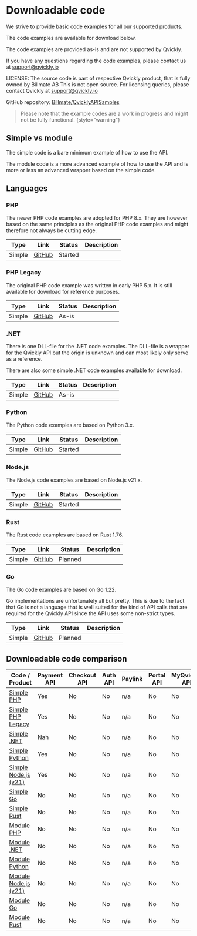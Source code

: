 # Downloadable code
We strive to provide basic code examples for all our supported products.

The code examples are available for download below.

The code examples are provided as-is and are not supported by Qvickly.

If you have any questions regarding the code examples, please contact us at [support@qvickly.io](mailto:support@qvickly.io)

LICENSE: The source code is part of respective Qvickly product, that is fully owned by Billmate AB 
This is not open source. For licensing queries, please contact Qvickly at [support@qvickly.io](mailto:support@qvickly.io)

GitHub repository: [Billmate/QvicklyAPISamples](https://github.com/Billmate/QvicklyAPISamples)

> Please note that the example codes are a work in progress and might not be fully functional.
{style="warning"}

## Simple vs module
The simple code is a bare minimum example of how to use the API.

The module code is a more advanced example of how to use the API and is more or less an advanced wrapper based on the simple code.

## Languages

### PHP
The newer PHP code examples are adopted for PHP 8.x. They are however based on the same principles as the original PHP code examples and might therefore not always be cutting edge.

| Type   | Link                                                                   | Status  | Description |
|--------|------------------------------------------------------------------------|---------|-------------|
| Simple | [GitHub](https://github.com/Billmate/QvicklyAPISamples/tree/main/PHP)  | Started |             |

### PHP Legacy
The original PHP code example was written in early PHP 5.x. It is still available for download for reference purposes.

| Type   | Link                                                                         | Status | Description |
|--------|------------------------------------------------------------------------------|--------|-------------|
| Simple | [GitHub](https://github.com/Billmate/QvicklyAPISamples/tree/main/PHP.Legacy) | As-is  |             |

### .NET
There is one DLL-file for the .NET code examples. The DLL-file is a wrapper for the Qvickly API but the origin is unknown and can most likely only serve as a reference.

There are also some simple .NET code examples available for download.

| Type   | Link                                                                            | Status | Description |
|--------|---------------------------------------------------------------------------------|--------|-------------|
| Simple | [GitHub](https://github.com/Billmate/QvicklyAPISamples/tree/main/Microsoft.NET) | As-is  |             |

### Python
The Python code examples are based on Python 3.x.

| Type   | Link                                                                     | Status  | Description |
|--------|--------------------------------------------------------------------------|---------|-------------|
| Simple | [GitHub](https://github.com/Billmate/QvicklyAPISamples/tree/main/Python) | Started |             |

### Node.js
The Node.js code examples are based on Node.js v21.x.

| Type   | Link                                                                      | Status  | Description |
|--------|---------------------------------------------------------------------------|---------|-------------|
| Simple | [GitHub](https://github.com/Billmate/QvicklyAPISamples/tree/main/Node.JS) | Started |             |

### Rust
The Rust code examples are based on Rust 1.76.

| Type   | Link                                                                   | Status  | Description |
|--------|------------------------------------------------------------------------|---------|-------------|
| Simple | [GitHub](https://github.com/Billmate/QvicklyAPISamples/tree/main/Rust) | Planned |             |

### Go
The Go code examples are based on Go 1.22.

Go implementations are unfortunately all but pretty. This is due to the fact that Go is not a language that is well suited for the kind of API calls that are required for the Qvickly API since the API uses some non-strict types.

| Type   | Link                                                                 | Status  | Description |
|--------|----------------------------------------------------------------------|---------|-------------|
| Simple | [GitHub](https://github.com/Billmate/QvicklyAPISamples/tree/main/Go) | Planned |             |

## Downloadable code comparison
| Code / Product                   | Payment API | Checkout API | Auth API | Paylink | Portal API | MyQvickly API |
|----------------------------------|-------------|--------------|----------|---------|------------|---------------|
| [Simple PHP](#php)               | Yes         | No           | No       | n/a     | No         | No            |
| [Simple PHP Legacy](#php-legacy) | Yes         | No           | No       | n/a     | No         | No            |
| [Simple .NET](#net)              | Nah         | No           | No       | n/a     | No         | No            |
| [Simple Python](#python)         | Yes         | No           | No       | n/a     | No         | No            |
| [Simple Node.js (v21)](#node-js) | Yes         | No           | No       | n/a     | No         | No            |
| [Simple Go](#go)                 | No          | No           | No       | n/a     | No         | No            |
| [Simple Rust](#rust)             | No          | No           | No       | n/a     | No         | No            |
| [Module PHP](#php)               | No          | No           | No       | n/a     | No         | No            |
| [Module .NET](#net)              | No          | No           | No       | n/a     | No         | No            |
| [Module Python](#python)         | No          | No           | No       | n/a     | No         | No            |
| [Module Node.js (v21)](#node-js) | No          | No           | No       | n/a     | No         | No            |
| [Module Go](#go)                 | No          | No           | No       | n/a     | No         | No            |
| [Module Rust](#rust)             | No          | No           | No       | n/a     | No         | No            |


